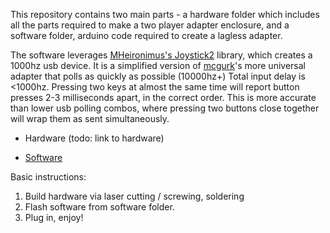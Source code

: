 This repository contains two main parts - a hardware folder which includes all the parts required to
make a two player adapter enclosure, and a software folder, arduino code required to create
a lagless adapter.

The software leverages [MHeironimus's Joystick2](https://github.com/MHeironimus/ArduinoJoystickLibrary/tree/version-1.0/Joystick2) library, which creates a 1000hz usb device.
It is a simplified version of [mcgurk](https://github.com/mcgurk/Arduino-USB-HID-RetroJoystickAdapter)'s more universal adapter that polls as quickly as possible (10000hz+)
Total input delay is <1000hz. Pressing two keys at almost the same time will report button presses
2-3 milliseconds apart, in the correct order. This is more accurate than lower usb polling combos,
where pressing two buttons close together will wrap them as sent simultaneously.

 * Hardware (todo: link to hardware)

 * [Software](https://github.com/alex-ong/LaglessNESUSB/tree/master/Software)

Basic instructions:
 1. Build hardware via laser cutting / screwing, soldering
 2. Flash software from software folder.
 3. Plug in, enjoy!
